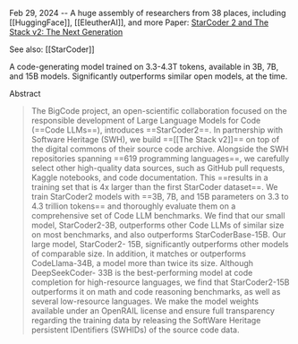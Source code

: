 Feb 29, 2024 -- A huge assembly of researchers from 38 places, including [[HuggingFace]], [[EleutherAI]], and more
Paper: [StarCoder 2 and The Stack v2: The Next Generation](https://arxiv.org/abs/2402.19173)

See also: [[StarCoder]]

A code-generating model trained on 3.3-4.3T tokens, available in 3B, 7B, and 15B models.
Significantly outperforms similar open models, at the time.

Abstract
> The BigCode project, an open-scientific collaboration focused on the responsible development of Large Language Models for Code (==Code LLMs==), introduces ==StarCoder2==. In partnership with Software Heritage (SWH), we build ==[[The Stack v2]]== on top of the digital commons of their source code archive. Alongside the SWH repositories spanning ==619 programming languages==, we carefully select other high-quality data sources, such as GitHub pull requests, Kaggle notebooks, and code documentation. This ==results in a training set that is 4x larger than the first StarCoder dataset==. We train StarCoder2 models with ==3B, 7B, and 15B parameters on 3.3 to 4.3 trillion tokens== and thoroughly evaluate them on a comprehensive set of Code LLM benchmarks. We find that our small model, StarCoder2-3B, outperforms other Code LLMs of similar size on most benchmarks, and also outperforms StarCoderBase-15B. Our large model, StarCoder2- 15B, significantly outperforms other models of comparable size. In addition, it matches or outperforms CodeLlama-34B, a model more than twice its size. Although DeepSeekCoder- 33B is the best-performing model at code completion for high-resource languages, we find that StarCoder2-15B outperforms it on math and code reasoning benchmarks, as well as several low-resource languages. We make the model weights available under an OpenRAIL license and ensure full transparency regarding the training data by releasing the SoftWare Heritage persistent IDentifiers (SWHIDs) of the source code data.